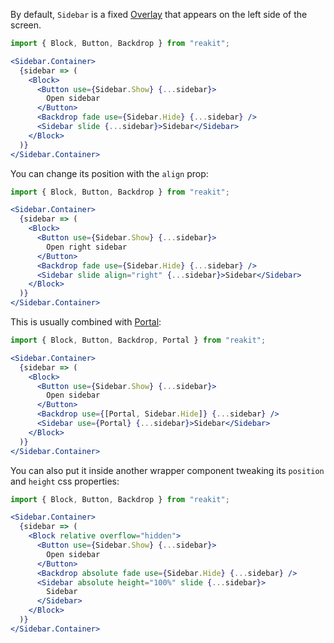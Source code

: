 By default, `Sidebar` is a fixed [Overlay](../Overlay/Overlay.md) that appears on the left side of the screen.

```jsx
import { Block, Button, Backdrop } from "reakit";

<Sidebar.Container>
  {sidebar => (
    <Block>
      <Button use={Sidebar.Show} {...sidebar}>
        Open sidebar
      </Button>
      <Backdrop fade use={Sidebar.Hide} {...sidebar} />
      <Sidebar slide {...sidebar}>Sidebar</Sidebar>
    </Block>
  )}
</Sidebar.Container>
```

You can change its position with the `align` prop:

```jsx
import { Block, Button, Backdrop } from "reakit";

<Sidebar.Container>
  {sidebar => (
    <Block>
      <Button use={Sidebar.Show} {...sidebar}>
        Open right sidebar
      </Button>
      <Backdrop fade use={Sidebar.Hide} {...sidebar} />
      <Sidebar slide align="right" {...sidebar}>Sidebar</Sidebar>
    </Block>
  )}
</Sidebar.Container>
```

This is usually combined with [Portal](../Portal/Portal.md):

```jsx
import { Block, Button, Backdrop, Portal } from "reakit";

<Sidebar.Container>
  {sidebar => (
    <Block>
      <Button use={Sidebar.Show} {...sidebar}>
        Open sidebar
      </Button>
      <Backdrop use={[Portal, Sidebar.Hide]} {...sidebar} />
      <Sidebar use={Portal} {...sidebar}>Sidebar</Sidebar>
    </Block>
  )}
</Sidebar.Container>
```

You can also put it inside another wrapper component tweaking its `position` and `height` css properties:

```jsx
import { Block, Button, Backdrop } from "reakit";

<Sidebar.Container>
  {sidebar => (
    <Block relative overflow="hidden">
      <Button use={Sidebar.Show} {...sidebar}>
        Open sidebar
      </Button>
      <Backdrop absolute fade use={Sidebar.Hide} {...sidebar} />
      <Sidebar absolute height="100%" slide {...sidebar}>
        Sidebar
      </Sidebar>
    </Block>
  )}
</Sidebar.Container>
```